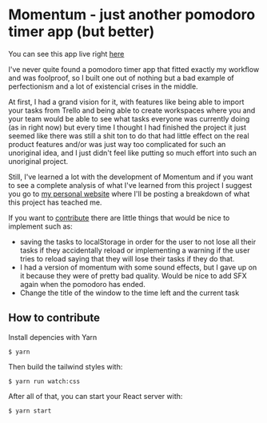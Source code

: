 # Momentum - just another pomodoro timer app (but better)

You can see this app live right [here](https://sarmentow.github.io/momentum)

I've never quite found a pomodoro timer app that fitted exactly my workflow and was foolproof, so I built one out of nothing but a bad example of perfectionism and a lot of existencial crises in the middle.

At first, I had a grand vision for it, with features like being able to import your tasks from Trello and being able to create workspaces where you and your team would be able to see what tasks everyone was currently doing (as in right now) but every time I thought I had finished the project it just seemed like there was still a shit ton to do that had little effect on the real product features and/or was just way too complicated for such an unoriginal idea, and I just didn't feel like putting so much effort into such an unoriginal project.

Still, I've learned a lot with the development of Momentum and if you want to see a complete analysis of what I've learned from this project I suggest you go to [my personal website](https://sarmentow.github.io) where I'll be posting a breakdown of what this project has teached me.

If you want to [contribute](##how-to-contribute) there are little things that would be nice to implement such as: 
- saving the tasks to localStorage in order for the user to not lose all their tasks if they accidentally reload or implementing a warning if the user tries to reload saying that they will lose their tasks if they do that.
- I had a version of momentum with some sound effects, but I gave up on it because they were of pretty bad quality. Would be nice to add SFX again when the pomodoro has ended. 
- Change the title of the window to the time left and the current task

## How to contribute

Install depencies with Yarn

`$ yarn`

Then build the tailwind styles with:

`$ yarn run watch:css`

After all of that, you can start your React server with:

`$ yarn start`
